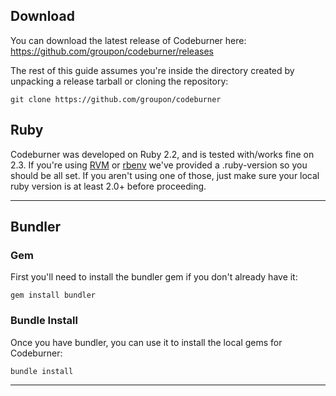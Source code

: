 ## Download
You can download the latest release of Codeburner here: <a href="https://github.com/groupon/codeburner/releases" target="_blank">https://github.com/groupon/codeburner/releases</a>

The rest of this guide assumes you're inside the directory created by unpacking a release tarball or cloning the repository:

<pre class="command-line"><code class="language-bash">git clone https://github.com/groupon/codeburner</code></pre>

## Ruby
Codeburner was developed on Ruby 2.2, and is tested with/works fine on 2.3.  If you're using [RVM](http://rvm.io) or [rbenv](http://rbenv.org) we've provided a .ruby-version so you should be all set.  If you aren't using one of those, just make sure your local ruby version is at least 2.0+ before proceeding.

***

## Bundler
### Gem
First you'll need to install the bundler gem if you don't already have it:

<pre class="command-line"><code class="language-bash">gem install bundler</code></pre>

### Bundle Install
Once you have bundler, you can use it to install the local gems for Codeburner:

<pre class="command-line"><code class="language-bash">bundle install</code></pre>


***
